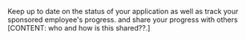 Keep up to date on the status of your application as well as track your sponsored employee's progress. and share your progress with others [CONTENT: who and how is this shared??.]
